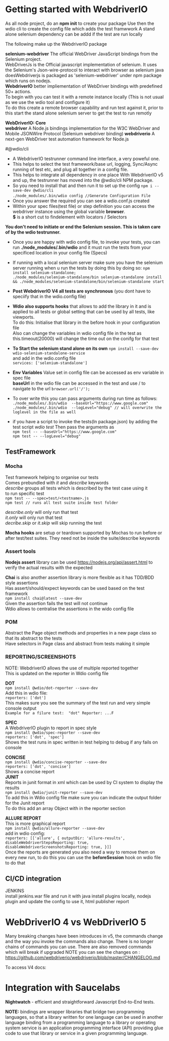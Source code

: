 

# Getting started with WebdriverIO
As all node project, do an **npm init** to create your package
Use then the wdio cli to create the config file which adds the test framwwork 
A stand alone selenium dependency can be addd if the test are run locally

The following make up the WebdriverIO package

**selenium-webdriver**  The official WebDriver JavaScript bindings from the Selenium project.  
WebDriverJs is the Official javascript implementation of selenium. It uses the Selenium's Json-wire-protocol to interact with browser as selenium java doesWebdriverjs is packaged as 'selenium-webdriver' under npm package which runs on nodejs.  
**WebdriverIO** better impliementation of WebDriver bindings with predefined 50+ actions.  
To begin with you can test it with a remote instance locally (This is not usual as we use the wdio tool and configure it)  
To do this create a remote browser capability and run test against it, prior to this start the stand alone selenium server to get the test to run remotly  

**WebDriverIO: Core**  
    **webdriver** A Node.js bindings implementation for the W3C WebDriver and Mobile JSONWire Protocol (Selenium webdriver binding)
    **webdriverio** A next-gen WebDriver test automation framework for Node.js            

#@wdio/cli  
- A WebdriverIO testrunner command line interface, a very poweful one. 
- This helps to select the test framework/base url, logging, Sync/Async running of test etc, and plug all together in a config file.  
- This helps to integrate all dependency in one place 
With WebdriverIO v5 and up, the testrunner has moved into the @wdio/cli NPM package.   
- So you need to install that and then run it to set up the config
    `npm i --save-dev @wdio/cli `  
    `./node_modules/.bin/wdio config //Generate Configuration File`  
- Once you answer the required you can see a wdio.conf.js created  
- Within your spec files(test file) or step definition you can access the webdriver instance using the global variable **browser**.   
**$** is a short cut to findelement with locators / Selectors

**You don't need to initiate or end the Selenium session. This is taken care of by the wdio testrunner.**  

- Once you are happy with wdio config file, to invoke your tests, you can run **./node_modules/.bin/wdio** and it must run the tests from your specificed location  in your config file (Specs)  
- If running with a local selenium server make sure you have the selenium server running when u run the tests by doing this by doing so:
    `npm install selenium-standalone;`   
    `./node_modules/selenium-standalone/bin selenium-standalone install &&
                        ./node_modules/selenium-standalone/bin/selenium-standalone start`  

- **Post WebdriverIO V4 all tests are synchronous** (you dont have to speciify that in the wdio.config file)   

- **Wdio also supports hooks** that allows to add the library in it and is applied to all tests or global setting that can be used by all tests, like viewports.   
To do this: Initialise that library in the before hook in your configuration file  
Also can change the variables in wdio config file in the test as this.timeout(20000) will change the time out on the conifg for that test  

- **To Start the selenium stand alone on its own**
    `npm install --save-dev wdio-selenium-standalone-service`  
    and add in the wdio.config file  
    `services: ['selenium-standalone']`
                
- **Env Variables** Value set in config file can be accessed as env variable in spec file  
**baseUrl** in the wdio file can be accessed in the test and use / to navigate to the url `browser.url('/');`  
- To over write this you can pass arguments during run time as follows:
        `./node_modules/.bin/wdio  --baseUrl="https://www.google.com"`
        `./node_modules/.bin/wdio  --logLevel="debug" // will overwrite the loglevel in the file as well`
  
- if you have a script to invoke the tests(In package.json) by adding the test script _wdio test_
        Then pass the arguments as  
        `npm test -- --baseUrl="https://www.google.com"`   
        `npm test -- --logLevel="debug"`


## TestFramework
### Mocha  
Test framework helping to organise our tests  
Comes prebundled with _it_ and _describe_ keywords  
_describe_ groups all tests which is described by the test case using it  
to run specific test  
        `npm test -- --spec=test/<testname>.js`  
        `npm test // runs all test suite inside test folder`

_describe.only_ will only run that test  
_it.only_ will only run that test  
_decribe.skip_  or _it.skip_ will skip running the test  

**Mocha hooks** are setup or teardown supported by Mochas to run before or after test/test suites. They need not be inside the suite/describe keywords

### Assert tools
**Nodejs assert** library can be used https://nodejs.org/api/assert.html to verify the actual results with the expected

**Chai** is also another assertion library is more flexible as it has TDD/BDD style assertions  
Has assert/should/expect keywords can be used based on the test framework  
            `npm install chai@latest --save-dev`  
Given the assertion fails the test will not continue  
Wdio allows to centralise the assertions in the wido config file

### POM
Abstract the Page object methods and properties in a new page class so that its abstract to the tests  
Have selectors in Page class and abstract from tests making it simple 

### REPORTING/SCREENSHOTS
NOTE: WebdriverIO allows the use of multiple reported together  
This is updated on the reporter in Wdio config file

**DOT**  
    `npm install @wdio/dot-reporter --save-dev`  
    Add this in wdio file:  
    `reporters: ['dot']`  
    This makes sure you see the summary of the test run and very simple console output     
        ```Example for a filure test: 
            "dot" Reporter:
            ...F           ```         

**SPEC**  
    A WebdriverIO plugin to report in spec style  
    ``npm install @wdio/spec-reporter --save-dev``  
    ``reporters: ['dot', 'spec']``  
    Shows the test runs in spec written in test helping to debug if any fails on console

**CONCISE**  
    `npm install @wdio/concise-reporter --save-dev`  
    `reporters: ['dot', 'concise']`  
    Shows a concise report  
**JUNIT**  
    Reports in junit format in xml which can be used by CI system to display the results  
        `npm install @wdio/junit-reporter --save-dev`  
        To add this in Wdio config file make sure you can indicate the output folder for the Junit report   
        To do this add an array Object with in the reporter section 

**ALLURE REPORT**  
    This is more graphical report  
        `npm install @wdio/allure-reporter --save-dev`  
        add in wdio config:     
            ``reporters: [['allure', {
                outputDir: 'allure-results',
                disableWebdriverStepsReporting: true,
                disableWebdriverScreenshotsReporting: true,
            }]]``  
Once the reports are generated you also need a way to remove them on every new run, to do this 
you can use the **beforeSession** hook on wdio file to do that

## CI/CD integration                        
JENKINS  
    install jenkins.war file and run it with java
    install plugins locally, nodejs plugin and update the config to use it, html publisher report



# WebDriverIO 4 vs  WebDriverIO 5
Many breaking changes have been introduces in v5, the commands change and the way you invoke the commands also change. There is no longer chains of commands you can use. There are also removed commands which will break if upgraded
NOTE you can see the changes on :
https://github.com/webdriverio/webdriverio/blob/master/CHANGELOG.md

To access V4 docs:


# Integration with Saucelabs

**Nightwatch** - efficient and straightforward Javascript End-to-End tests.

**NOTE:**  bindings are wrapper libraries that bridge two programming languages, so that a library written for one language can be used in another language
binding from a programming language to a library or operating system service is an application programming interface (API) providing glue code to use that library or service in a given programming language.

